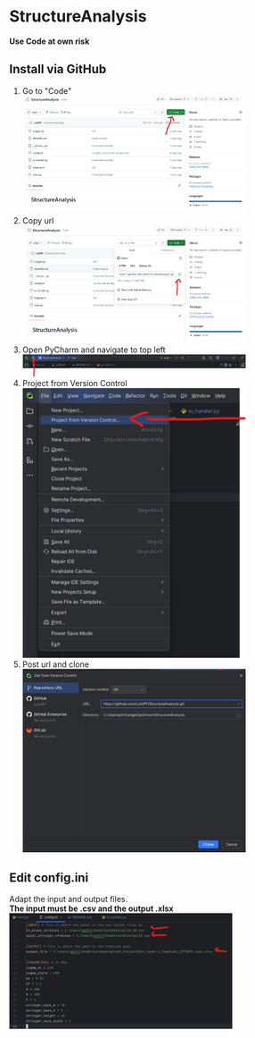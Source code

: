 # StructureAnalysis

**Use Code at own risk**

## Install via GitHub
1. Go to "Code" \
   <img alt="img.png" src="\readme\img.png" width="400"/>
2. Copy url \
   <img alt="img_1.png" src="\readme\img_1.png" width="400"/>
3. Open PyCharm and navigate to top left \
   <img alt="img_2.png" src="\readme\img_2.png" width="400"/>
4. Project from Version Control \
   <img alt="img_3.png" src="\readme\img_3.png" width="400"/>
5. Post url and clone \
   <img alt="img_4.png" src="\readme\img_4.png" width="400"/>

## Edit config.ini
Adapt the input and output files. \
**The input must be .csv and the output .xlsx** \
<img alt="img_5.png" src="img_5.png" width="400"/>